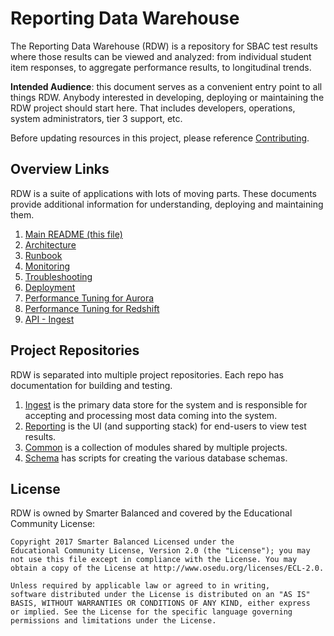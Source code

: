 # Reporting Data Warehouse
The Reporting Data Warehouse (RDW) is a repository for SBAC test results where those results can be viewed and analyzed: from individual student item responses, to aggregate performance results, to longitudinal trends.

**Intended Audience**: this document serves as a convenient entry point to all things RDW. Anybody interested in developing, deploying or maintaining the RDW project should start here. That includes developers, operations, system administrators, tier 3 support, etc.

Before updating resources in this project, please reference [Contributing](CONTRIBUTING.md).

## Overview Links
RDW is a suite of applications with lots of moving parts. These documents provide additional information for understanding, deploying and maintaining them.

1. [Main README (this file)](README.md)
1. [Architecture](docs/Architecture.md)
1. [Runbook](docs/Runbook.md)
1. [Monitoring](docs/Monitoring.md)
1. [Troubleshooting](docs/Troubleshooting.md)
1. [Deployment](docs/Deployment.AWS.md)
1. [Performance Tuning for Aurora](docs/PerformanceTuning.Aurora.md)
1. [Performance Tuning for Redshift](docs/PerformanceTuning.Redshift.md)
1. [API - Ingest](docs/API-Ingest.md)

## Project Repositories
RDW is separated into multiple project repositories. Each repo has documentation for building and testing.

1. [Ingest](https://github.com/SmarterApp/RDW_Ingest) is the primary data store for the system and is responsible for accepting and processing most data coming into the system.
1. [Reporting](https://github.com/SmarterApp/RDW_Reporting) is the UI (and supporting stack) for end-users to view test results.
1. [Common](https://github.com/SmarterApp/RDW_Common) is a collection of modules shared by multiple projects.
1. [Schema](https://github.com/SmarterApp/RDW_Schema) has scripts for creating the various database schemas.


## License
RDW is owned by Smarter Balanced and covered by the Educational Community License:

```text
Copyright 2017 Smarter Balanced Licensed under the
Educational Community License, Version 2.0 (the "License"); you may
not use this file except in compliance with the License. You may
obtain a copy of the License at http://www.osedu.org/licenses/ECL-2.0.

Unless required by applicable law or agreed to in writing,
software distributed under the License is distributed on an "AS IS"
BASIS, WITHOUT WARRANTIES OR CONDITIONS OF ANY KIND, either express
or implied. See the License for the specific language governing
permissions and limitations under the License.
```
